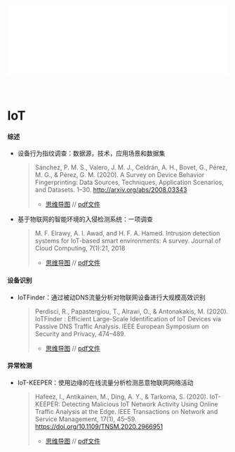 <div id="navifation" class='headbar'>
    <iframe id='head' align="center" width="100%" height="160" src="IoT_show.html"  frameborder="no" border="0" marginwidth="0" marginheight="px" scrolling="no" ></iframe>
</div>
<style>
    .headbar{text-align:center}
    .iframe{margin:0 auto;}
</style>
<script>
    var oDiv = document.getElementById('head');
    oDiv.style.position = 'fixed'; oDiv.style.top = '0px'; oDiv.style.left = '0px';
    document.title="IoT/loT";
</script>
<br><br>
<!-- ___________________________________________ -->
<!-- ___________________________________________ -->

# IoT

#### 综述

* 设备行为指纹调查：数据源，技术，应用场景和数据集

    >Sánchez, P. M. S., Valero, J. M. J., Celdrán, A. H., Bovet, G., Pérez, M. G., & Pérez, G. M. (2020). A Survey on Device Behavior Fingerprinting: Data Sources, Techniques, Application Scenarios, and Datasets. 1–30. http://arxiv.org/abs/2008.03343
    >- <a href="https://gitmind.cn/app/doc/a52975571" target="_blank">思维导图</a> // <a href="https://pan.cstcloud.cn/s/NrVkpdtLQTM" target="_blank">pdf文件</a>




* 基于物联网的智能环境的入侵检测系统：一项调查
    >M. F. Elrawy, A. I. Awad, and H. F. A. Hamed. Intrusion detection systems for IoT-based smart environments: A survey. Journal of Cloud Computing, 7(1):21, 2018
    >- <a href="https://gitmind.cn/app/doc/d0b975528" target="_blank">思维导图</a> // <a href="https://pan.cstcloud.cn/s/BDLcCxySRJo" target="_blank">pdf文件</a>




#### 设备识别

* IoTFinder：通过被动DNS流量分析对物联网设备进行大规模高效识别
    >Perdisci, R., Papastergiou, T., Alrawi, O., & Antonakakis, M. (2020). IoTFinder : Efficient Large-Scale Identification of IoT Devices via Passive DNS Traffic Analysis. IEEE European Symposium on Security and Privacy, 474–489.
    >- <a href="https://gitmind.cn/app/doc/9f1997330" target="_blank">思维导图</a> // <a href="https://pan.cstcloud.cn/s/ogrOpqcLT2o" target="_blank">pdf文件</a>

#### 异常检测

* IoT-KEEPER：使用边缘的在线流量分析检测恶意物联网网络活动
    >Hafeez, I., Antikainen, M., Ding, A. Y., & Tarkoma, S. (2020). IoT-KEEPER: Detecting Malicious IoT Network Activity Using Online Traffic Analysis at the Edge. IEEE Transactions on Network and Service Management, 17(1), 45–59. https://doi.org/10.1109/TNSM.2020.2966951
    >- <a href="https://gitmind.cn/app/doc/676996795" target="_blank">思维导图</a> // <a href="https://pan.cstcloud.cn/s/k7qWt0BBSBM" target="_blank">pdf文件</a>
